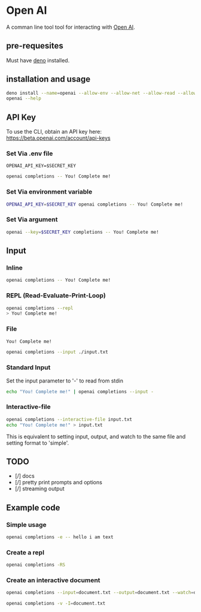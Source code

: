 # Open AI

A comman line tool tool for interacting with [Open AI](https://openai.com/).

## pre-requesites

Must have [deno](https://deno.land) installed.

## installation and usage

```sh
deno install --name=openai --allow-env --allow-net --allow-read --allow-write mod.ts
openai --help
```

## API Key

To use the CLI, obtain an API key here: https://beta.openai.com/account/api-keys

### Set Via .env file

```sh: file:///.env
OPENAI_API_KEY=$SECRET_KEY
```

```sh
openai completions -- You! Complete me!
```

### Set Via environment variable

```sh
OPENAI_API_KEY=$SECRET_KEY openai completions -- You! Complete me!
```

### Set Via argument

```sh
openai --key=$SECRET_KEY completions -- You! Complete me!
```

## Input

### Inline

```sh
openai completions -- You! Complete me!
```

### REPL (Read-Evaluate-Print-Loop)

```sh
openai completions --repl
> You! Complete me!
```

### File

```text:file:///input.txt
You! Complete me!
```

```sh
openai completions --input ./input.txt
```

### Standard Input

Set the input parameter to '-' to read from stdin

```sh
echo "You! Complete me!" | openai completions --input -
```

### Interactive-file

```sh
openai completions --interactive-file input.txt
echo "You! Complete me!" > input.txt
```

This is equivalent to setting input, output, and watch to the same file and setting format to 'simple'.

## TODO

- [/] docs
- [/] pretty print prompts and options
- [/] streaming output

## Example code

### Simple usage

```sh
openai completions -e -- hello i am text
```

### Create a repl

```sh
openai completions -RS
```

### Create an interactive document

```sh
openai completions --input=document.txt --output=document.txt --watch=document.txt --format=simple --echo --verbose
```

```sh
openai completions -v -I=document.txt
```
